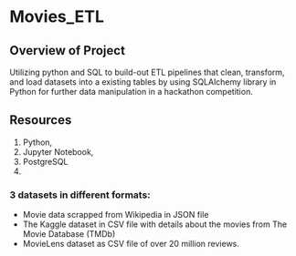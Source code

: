 # Movies_ETL

## Overview of Project
Utilizing python and SQL to build-out ETL pipelines that clean, transform, and load datasets into a existing tables by using SQLAlchemy library in Python for further data manipulation in a hackathon competition.

## Resources

1. Python,
2. Jupyter Notebook,
3. PostgreSQL
4. 
### 3 datasets in different formats:

* Movie data scrapped from Wikipedia in JSON file
* The Kaggle dataset in CSV file with details about the movies from The Movie Database (TMDb)
* MovieLens dataset as CSV file of over 20 million reviews.
